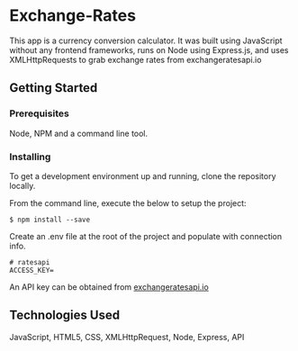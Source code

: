 # Exchange-Rates

This app is a currency conversion calculator. It was built using JavaScript without any frontend frameworks, runs on Node using Express.js, and uses XMLHttpRequests to grab exchange rates from exchangeratesapi.io

## Getting Started
 
### Prerequisites

Node, NPM and a command line tool.

### Installing

To get a development environment up and running, clone the repository locally.

From the command line, execute the below to setup the project:

```
$ npm install --save
```

Create an .env file at the root of the project and populate with connection info.

```
# ratesapi
ACCESS_KEY=
```
An API key can be obtained from [exchangeratesapi.io](http://exchangeratesapi.io)

## Technologies Used

JavaScript, HTML5, CSS, XMLHttpRequest, Node, Express, API
